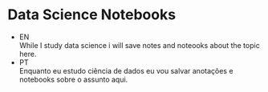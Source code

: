 # Data Science Notebooks
* EN  
While I study data science i will save notes and noteooks about the topic here.  
* PT  
Enquanto eu estudo ciência de dados eu vou salvar anotações e notebooks sobre o assunto aqui.  
